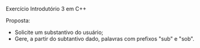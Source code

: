 Exercício Introdutório 3 em C++

Proposta:
  - Solicite um substantivo do usuário;
  - Gere, a partir do subtantivo dado, palavras com prefixos "sub" e "sob".
